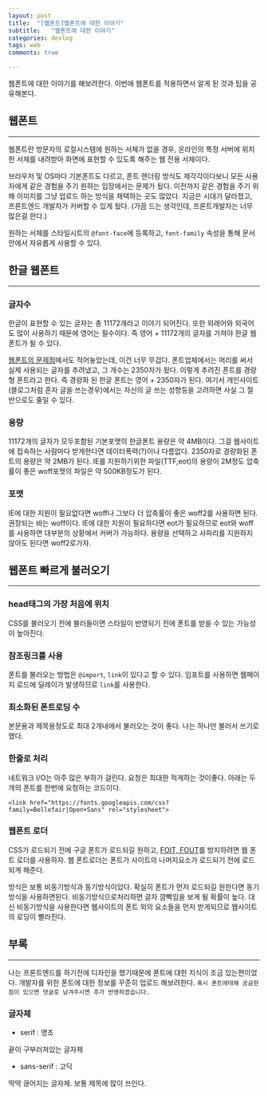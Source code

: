 ```yaml
---
layout: post
title:  "[웹폰트]웹폰트에 대한 이야기"
subtitle:   "웹폰트에 대한 이야기"
categories: devlog
tags: web
comments: true

---
```


웹폰트에 대한 이야기를 해보려한다. 이번에 웹폰트를 적용하면서 알게 된 것과 팁을 공유해본다.

## 웹폰트

---

웹폰트란 방문자의 로컬시스템에 원하는 서체가 없을 경우, 온라인의 특정 서버에 위치한 서체를 내려받아 화면에 표현할 수 있도록 해주는 웹 전용 서체이다.

브라우저 및 OS마다 기본폰트도 다르고, 폰트 렌더링 방식도 제각각이다보니 모든 사용자에게 같은 경험을 주기 원하는 입장에서는 문제가 됬다. 이전까지 같은 경험을 주기 위해 이미지를 그냥 업로드 하는 방식을 채택하는 곳도 많았다. 지금은 시대가 달라졌고, 프론트엔드 개발자가 커버할 수 있게 됬다. (가끔 드는 생각인데, 프론트개발자는 너무 많은걸 한다.)

원하는 서체를 스타일시트의 `@font-face`에 등록하고, `font-family` 속성을 통해 문서 안에서 자유롭게 사용할 수 있다.

## 한글 웹폰트

---

### 글자수

한글이 표현할 수 있는 글자는 총 11172개라고 이야기 되어진다. 또한 외래어와 외국어도 많이 사용하기 때문에 영어는 필수이다. 즉 영어 + 11172개의 글자를 가져야 한글 웹폰트가 될 수 있다.

[웹폰트의 문제점](https://isme2n.github.io/devlog/2017/07/26/problem-of-webfont/)에서도 적어놓았는데, 이건 너무 무겁다. 폰트업체에서는 머리를 써서 실제 사용되는 글자를 추려냈고, 그 개수는 2350자가 됬다. 이렇게 추려진 폰트를 경량형 폰트라고 한다. 즉 경량화 된 한글 폰트는 영어 + 2350자가 된다. 여기서 개인사이트(블로그처럼 혼자 글을 쓰는경우)에서는 자신의 글 쓰는 성향등을 고려하면 사실 그 절반으로도 줄일 수 있다.

### 용량

11172개의 글자가 모두포함된 기본포맷의 한글폰트 용량은 약 4MB이다. 그걸 웹사이트에 접속하는 사람마다 받게한다면 데이터폭력(?)이나 다름없다. 2350자로 경량화된 폰트의 용량은 약 2MB가 된다. IE를 지원하기위한 파일(TTF,eot)의 용량이 2M정도 압축률이 좋은 woff포맷의 파일은 약 500KB정도가 된다.

### 포맷

IE에 대한 지원이 필요없다면 woff나 그보다 더 압축률이 좋은 woff2를 사용하면 된다. 권장되는 바는 woff이다. IE에 대한 지원이 필요하다면 eot가 필요하므로 eot와 woff를 사용하면 대부분의 상황에서 커버가 가능하다. 용량을 선택하고 사파리를 지원하지 않아도 된다면 woff2로가자.

<script async src="//pagead2.googlesyndication.com/pagead/js/adsbygoogle.js"></script>
<ins class="adsbygoogle"
     style="display:block; text-align:center;"
     data-ad-format="fluid"
     data-ad-layout="in-article"
     data-ad-client="ca-pub-3014668630648493"
     data-ad-slot="3873336698"></ins>
<script>
     (adsbygoogle = window.adsbygoogle || []).push({});
</script>

## 웹폰트 빠르게 불러오기

---

### head태그의 가장 처음에 위치

CSS를 불러오기 전에 불러들이면 스타일이 반영되기 전에 폰트를 받을 수 있는 가능성이 높아진다.

### 참조링크를 사용

폰트를 불러오는 방법은 `@import`, `link`이 있다고 할 수 있다. 임포트를 사용하면 웹페이지 로드에 딜레이가 발생하므로 `link`를 사용한다.

### 최소화된 폰트로딩 수

본문용과 제목용정도로 최대 2개내에서 불러오는 것이 좋다. 나는 하나만 불러서 쓰기로했다.

### 한줄로 처리

네트워크 I/O는 아주 많은 부하가 걸린다. 요청은 최대한 적게하는 것이좋다. 아래는 두개의 폰트를 한번에 요청하는 코드이다.

```
<link href="https://fonts.googleapis.com/css?family=Bellefair|Open+Sans" rel="stylesheet">
```

### 웹폰트 로더

CSS가 로드되기 전에 구글 폰트가 로드되길 원하고, [FOIT, FOUT](https://isme2n.github.io/devlog/2017/07/26/problem-of-webfont/)를 방지하려면 웹 폰트 로더를 사용하자. 웹 폰트로더는 폰트가 사이트의 나머지요소가 로드되기 전에 로드되게 해준다.

방식은 보통 비동기방식과 동기방식이있다. 확실히 폰트가 먼저 로드되길 원한다면 동기방식을 사용하면된다. 비동기방식으로처리하면 글자 깜빡임을 보게 될 확률이 높다. 대신 비동기방식을 사용한다면 웹사이트의 폰트 외의 요소들을 먼저 받게되므로 웹사이트의 로딩이 빨라진다.

## 부록

---

나는 프론트엔드를 하기전에 디자인을 했기때문에 폰트에 대한 지식이 조금 있는편이었다. 개발자를 위한 폰트에 대한 정보를 꾸준히 업로드 해보려한다. `혹시 폰트에대해 궁금한 점이 있으면 댓글로 남겨주시면 추가 반영하겠습니다.`

### 글자체

- serif : 명조

끝이 구부러져있는 글자체

- sans-serif : 고딕

딱딱 끊어지는 글자체. 보통 제목에 많이 쓰인다.
